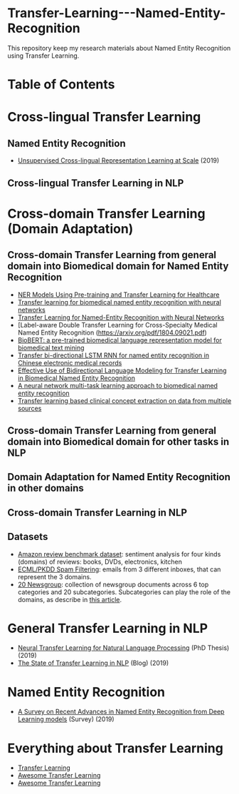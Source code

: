 # Transfer-Learning---Named-Entity-Recognition
This repository keep my research materials about Named Entity Recognition using Transfer Learning.

# Table of Contents

# Cross-lingual Transfer Learning
## Named Entity Recognition
* [Unsupervised Cross-lingual Representation Learning at Scale](https://arxiv.org/pdf/1911.02116.pdf) (2019)

## Cross-lingual Transfer Learning in NLP

# Cross-domain Transfer Learning (Domain Adaptation)

## Cross-domain Transfer Learning from general domain into Biomedical domain for Named Entity Recognition
* [NER Models Using Pre-training and Transfer Learning for Healthcare](https://arxiv.org/pdf/1910.11241.pdf)
* [Transfer learning for biomedical named entity recognition with neural networks](https://watermark.silverchair.com/bty449.pdf?token=AQECAHi208BE49Ooan9kkhW_Ercy7Dm3ZL_9Cf3qfKAc485ysgAAAnowggJ2BgkqhkiG9w0BBwagggJnMIICYwIBADCCAlwGCSqGSIb3DQEHATAeBglghkgBZQMEAS4wEQQMVnH7m5y0rSm5TXo6AgEQgIICLT7LWA4l0yDicrQlv8rQ6fQrlDMytdJY-zvfMYAjm0q8cTf5vaTtuoiAxLFxUDAbWAiMt89kWHPaAlCHYTFhR_AeM2uS8Fyz5SCo7j2wuFdpS_oStsJuEQkNT6uu4ZyqD8TG-CH2vMmOIADIPS71isxqBBh_z2ksCdyjCW0roPDP2vDo4-W5pabbjxUhSZV18Porz74Xzn3vT59774NsllYx4n-p7rdMiWQRuhnpAhQzHss0ubaYYi2R63c1HweHqdQqK5YCaSvovRrNBXCkSiLtKSVvIDFeFDQHOy0JSRODLxvFvg9zMV0N92jdRNw4QP9sLi-1HOQPJksQITZ3xhvuuMiCqqh3PwzRPt19s5w2NESWCkIUIXr8_Ykb4VVeCfDmenM4JDzizIddM4W8talcr5EOkG0gPeTrz3Dj4psXixYHGM3UKMFtbbbmUuXCgkRywoc1YKOTnnx1_1llkoEVcW_XDIlIw_x7rrhuYwpkzA-rh0kpaJpvUc1blrWPejRezIzQuQfpyKbYvRWHpqBODYNBGE5ZNRH4A7wffEY-rOj8-21rQ_OAmcHjrRklweFk-aZIvmwa3kwsP2wQyUY6QNESChSLaIywulCGi_rw_J9x_00KmVQa1xvCHT4nJp1LiUY8OYrkrWqloPVj6Eq_daDmBAYenuCi8oo1elorrNbTGDGmiTEl_pScs-YUmnftN9TttHHQbKJSTCbTlL-_zVSEV5sf1XjAr3WR)
* [Transfer Learning for Named-Entity Recognition with Neural Networks](https://arxiv.org/pdf/1705.06273.pdf)
* [Label-aware Double Transfer Learning for Cross-Specialty Medical Named Entity Recognition (https://arxiv.org/pdf/1804.09021.pdf)
* [BioBERT: a pre-trained biomedical language representation model for biomedical text mining](https://arxiv.org/pdf/1901.08746.pdf)
* [Transfer bi-directional LSTM RNN for named entity recognition in Chinese electronic medical records](https://ieeexplore.ieee.org/abstract/document/8210840)
* [Effective Use of Bidirectional Language Modeling for Transfer Learning in Biomedical Named Entity Recognition](https://arxiv.org/pdf/1711.07908.pdf)
* [A neural network multi-task learning approach to biomedical named entity recognition](https://bmcbioinformatics.biomedcentral.com/articles/10.1186/s12859-017-1776-8)
* [Transfer learning based clinical concept extraction on data from multiple sources](https://www.sciencedirect.com/science/article/pii/S1532046414001233)

## Cross-domain Transfer Learning from general domain into Biomedical domain for other tasks in NLP

## Domain Adaptation for Named Entity Recognition in other domains


## Cross-domain Transfer Learning in NLP

## Datasets
* [Amazon review benchmark dataset](https://www.cs.jhu.edu/~mdredze/datasets/sentiment/): sentiment analysis for four kinds (domains) of reviews: books, DVDs, electronics, kitchen
* [ECML/PKDD Spam Filtering](http://www.ecmlpkdd2006.org/challenge.html#download): emails from 3 different inboxes, that can represent the 3 domains.
* [20 Newsgroup](http://qwone.com/~jason/20Newsgroups/): collection of newsgroup documents across 6 top categories and 20 subcategories. Subcategories can play the role of the domains, as describe in [this article](https://arxiv.org/pdf/1707.01217.pdf).

# General Transfer Learning in NLP

* [Neural Transfer Learning for Natural Language Processing](https://ruder.io/thesis/neural_transfer_learning_for_nlp.pdf) (PhD Thesis)(2019)
* [The State of Transfer Learning in NLP](https://ruder.io/state-of-transfer-learning-in-nlp/) (Blog) (2019)

# Named Entity Recognition
* [A Survey on Recent Advances in Named Entity Recognition from Deep Learning models](https://arxiv.org/pdf/1910.11470.pdf) (Survey) (2019)

# Everything about Transfer Learning
* [Transfer Learning](https://github.com/jindongwang/transferlearning)
* [Awesome Transfer Learning](https://github.com/artix41/awesome-transfer-learning)
* [Awesome Transfer Learning](https://github.com/sun254/awesome-transfer-learning)
